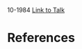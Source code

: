 

10-1984
[Link to Talk](https://www.churchofjesuschrist.org/study/general-conference/1984/10/sunday-morning-session?lang=eng)



# References
